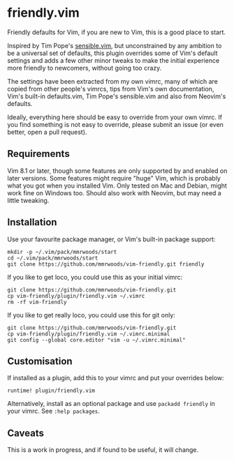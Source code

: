 # friendly.vim

Friendly defaults for Vim, if you are new to Vim, this is a good place to start.

Inspired by Tim Pope's [sensible.vim](https://github.com/tpope/vim-sensible),
but unconstrained by any ambition to be a universal set of defaults, this plugin
overrides some of Vim's default settings and adds a few other minor tweaks to
make the initial experience more friendly to newcomers, without going too crazy.

The settings have been extracted from my own vimrc, many of which are copied
from other people's vimrcs, tips from Vim's own documentation, Vim's built-in
defaults.vim, Tim Pope's sensible.vim and also from Neovim's defaults.

Ideally, everything here should be easy to override from your own vimrc. If you
find something is not easy to override, please submit an issue (or even better,
open a pull request).

## Requirements

Vim 8.1 or later, though some features are only supported by and enabled on
later versions. Some features might require "huge" Vim, which is probably what
you got when you installed Vim. Only tested on Mac and Debian, might work fine
on Windows too. Should also work with Neovim, but may need a little tweaking.

## Installation

Use your favourite package manager, or Vim's built-in package support:

```
mkdir -p ~/.vim/pack/mmrwoods/start
cd ~/.vim/pack/mmrwoods/start
git clone https://github.com/mmrwoods/vim-friendly.git friendly
```

If you like to get loco, you could use this as your initial vimrc:

```
git clone https://github.com/mmrwoods/vim-friendly.git
cp vim-friendly/plugin/friendly.vim ~/.vimrc
rm -rf vim-friendly
```

If you like to get really loco, you could use this for git only:

```
git clone https://github.com/mmrwoods/vim-friendly.git
cp vim-friendly/plugin/friendly.vim ~/.vimrc.minimal
git config --global core.editor "vim -u ~/.vimrc.minimal"
```

## Customisation

If installed as a plugin, add this to your vimrc and put your overrides below:

```
runtime! plugin/friendly.vim
```

Alternatively, install as an optional package and use `packadd friendly` in your
vimrc. See `:help packages`.

## Caveats

This is a work in progress, and if found to be useful, it will change.
